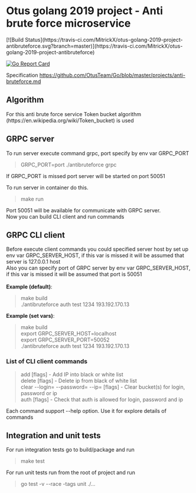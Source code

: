 <h1>Otus golang 2019 project - Anti brute force microservice</h1>
[![Build Status](https://travis-ci.com/MitrickX/otus-golang-2019-project-antibruteforce.svg?branch=master)](https://travis-ci.com/MitrickX/otus-golang-2019-project-antibruteforce)

[![Go Report Card](https://goreportcard.com/badge/github.com/MitrickX/otus-golang-2019-project-antibruteforce)](https://goreportcard.com/report/github.com/MitrickX/otus-golang-2019-project-antibruteforce)

Specification https://github.com/OtusTeam/Go/blob/master/projects/anti-bruteforce.md <br>

<h2>Algorithm</h2>
For this anti brute force service Token bucket algorithm (https://en.wikipedia.org/wiki/Token_bucket) is used
<br>

<h2>GRPC server</h2>
To run server execute command grpc, port specify by env var GRPC_PORT

> GRPC_PORT=port ./antibruteforce grpc

If GRPC_PORT is missed port server will be started on port 50051

To run server in container do this.

>
> make run<br>
> 

Port 50051 will be available for communicate with GRPC server.<br>
Now you can build CLI client and run commands  

<h2>GRPC CLI client</h2>
Before execute client commands you could specified server host by set up env var GRPC_SERVER_HOST, if this var is missed it will be assumed that server is 127.0.0.1 host<br>
Also you can specify port of GRPC server by env var GRPC_SERVER_HOST, if this var is missed it will be assumed that port is 50051<br>
<br>
<strong>Example (default)</strong>:

>
> make build<br>
> ./antibruteforce auth test 1234 193.192.170.13<br>
>

<strong>Example (set vars)</strong>:

>
> make build<br>
> export GRPC_SERVER_HOST=localhost<br>
> export GRPC_SERVER_PORT=50052<br>
> ./antibruteforce auth test 1234 193.192.170.13<br>
>

<h3>List of CLI client commands</h3>

>
> add <kind> <ip> [flags] - Add IP into black or white list<br>
> delete <kind> <ip> [flags] - Delete ip from black of white list<br>
> clear --login=<login> --password=<password> --ip=<ip> [flags] - Clear bucket(s) for login, password or ip<br>
> auth <login> <password> <ip> [flags] - Check that auth is allowed for login, password and ip<br>
>
  
Each command support --help option. Use it for explore details of commands

<h2>Integration and unit tests</h2>
For run integration tests go to build/package and run 

> make test<br>

For run unit tests run from the root of project and run 

> go test -v --race -tags unit ./...<br>
